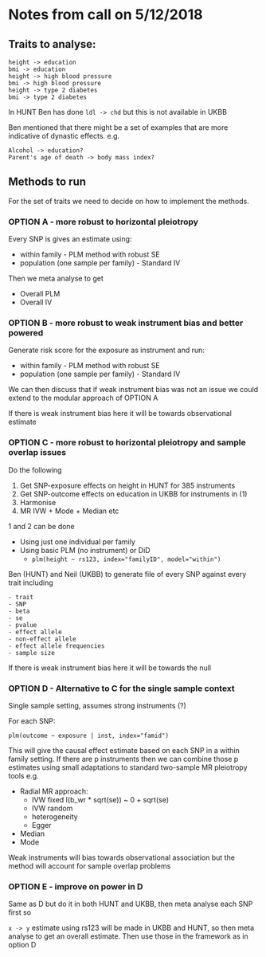 # Notes from call on 5/12/2018


## Traits to analyse:

```
height -> education
bmi -> education
height -> high blood pressure
bmi -> high blood pressure
height -> type 2 diabetes
bmi -> type 2 diabetes
```

In HUNT Ben has done `ldl -> chd` but this is not available in UKBB

Ben mentioned that there might be a set of examples that are more indicative of dynastic effects. e.g. 

```
Alcohol -> education?
Parent's age of death -> body mass index?
```


## Methods to run

For the set of traits we need to decide on how to implement the methods.



### OPTION A - more robust to horizontal pleiotropy

Every SNP is gives an estimate using:

- within family - PLM method with robust SE
- population (one sample per family) - Standard IV

Then we meta analyse to get

- Overall PLM
- Overall IV



### OPTION B - more robust to weak instrument bias and better powered

Generate risk score for the exposure as instrument and run:

- within family - PLM method with robust SE
- population (one sample per family) - Standard IV

We can then discuss that if weak instrument bias was not an issue we could extend to the modular approach of OPTION A

If there is weak instrument bias here it will be towards observational estimate



### OPTION C - more robust to horizontal pleiotropy and sample overlap issues

Do the following

1. Get SNP-exposure effects on height in HUNT for 385 instruments
2. Get SNP-outcome effects on education in UKBB for instruments in (1)
3. Harmonise
4. MR IVW + Mode + Median etc


1 and 2 can be done
- Using just one individual per family
- Using basic PLM (no instrument) or DiD
	- `plm(height ~ rs123, index="familyID", model="within")`

Ben (HUNT) and Neil (UKBB) to generate file of every SNP against every trait including

```
- trait
- SNP
- beta
- se
- pvalue 
- effect allele
- non-effect allele
- effect allele frequencies
- sample size
```

If there is weak instrument bias here it will be towards the null


### OPTION D - Alternative to C for the single sample context

Single sample setting, assumes strong instruments (?)

For each SNP:

```
plm(outcome ~ exposure | inst, index="famid")
```

This will give the causal effect estimate based on each SNP in a within family setting. If there are p instruments then we can combine those p estimates using small adaptations to standard two-sample MR pleiotropy tools e.g.


- Radial MR approach:
	- IVW fixed  I(b_wr * sqrt(se)) ~ 0 + sqrt(se)
	- IVW random
	- heterogeneity
	- Egger
- Median
- Mode

Weak instruments will bias towards observational association but the method will account for sample overlap problems



### OPTION E - improve on power in D

Same as D but do it in both HUNT and UKBB, then meta analyse each SNP first so

`x -> y` estimate using rs123 will be made in UKBB and HUNT, so then meta analyse to get an overall estimate. Then use those in the framework as in option D



